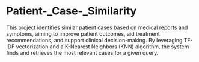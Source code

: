 # Patient-_Case-_Similarity
This project identifies similar patient cases based on medical reports and symptoms, aiming to improve patient outcomes, aid treatment recommendations, and support clinical decision-making. By leveraging TF-IDF vectorization and a K-Nearest Neighbors (KNN) algorithm, the system finds and retrieves the most relevant cases for a given query.
